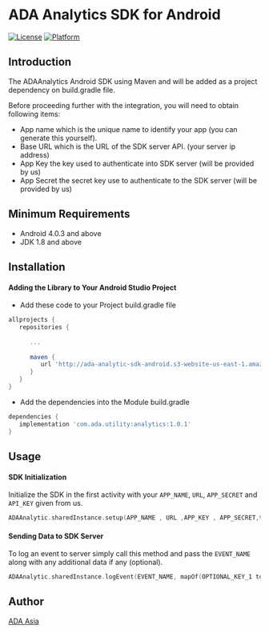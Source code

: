 # ADA Analytics SDK for Android

[![License](https://img.shields.io/badge/license-MIT-green.svg?style=flat)](https://github.com/AxiataADA/ada-analytic-sdk-android)
[![Platform](https://img.shields.io/badge/platform-android-brightgreen.svg?style=flat)](https://github.com/AxiataADA/ada-analytic-sdk-android)

## Introduction 
The ADAAnalytics Android SDK using Maven and will be added as a project dependency on build.gradle file.  

Before proceeding further with the integration, you will need to obtain following items:  
 
- App name which is the unique name to identify your app (you can generate this yourself).  
- Base URL which is the URL of the SDK server API. (your server ip address)  
- App Key the key used to authenticate into SDK server (will be provided by us)  
- App Secret the secret key use to authenticate to the SDK server (will be provided by us) 

## Minimum Requirements 
- Android 4.0.3 and above 
- JDK 1.8 and above 
 
## Installation
#### Adding the Library to Your Android Studio Project  

- Add these code to your Project build.gradle file

```gradle
allprojects { 
   repositories { 
 
      ... 
 
      maven { 
         url 'http://ada-analytic-sdk-android.s3-website-us-east-1.amazonaws.com' 
      } 
   } 
} 
```

- Add the dependencies into the Module build.gradle 

```gradle
dependencies { 
   implementation 'com.ada.utility:analytics:1.0.1' 
} 
```

## Usage
#### SDK Initialization 
Initialize the SDK in the first activity with your `APP_NAME`, `URL`, `APP_SECRET` and `API_KEY` given from us. 

```kotlin
ADAAnalytic.sharedInstance.setup(APP_NAME , URL ,APP_KEY , APP_SECRET,this) 
```

#### Sending Data to SDK Server 
To log an event to server simply call this method and pass the `EVENT_NAME` along with any additional data if any (optional). 

```kotlin
ADAAnalytic.sharedInstance.logEvent(EVENT_NAME, mapOf(OPTIONAL_KEY_1 to OPTIONAL_VALUE_1)) 
```

## Author

[ADA Asia](https://ada-asia.com)
